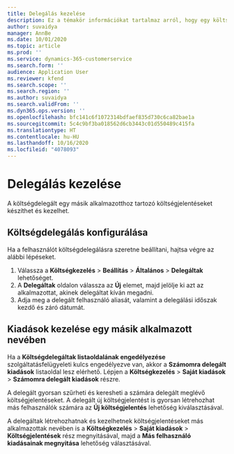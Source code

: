 ```yaml
---
title: Delegálás kezelése
description: Ez a témakör információkat tartalmaz arról, hogy egy költségdelegált hogyan hozhat létre és kezelhet egy másik alkalmazotthoz tartozó költségjelentéseket.
author: suvaidya
manager: AnnBe
ms.date: 10/01/2020
ms.topic: article
ms.prod: ''
ms.service: dynamics-365-customerservice
ms.search.form: ''
audience: Application User
ms.reviewer: kfend
ms.search.scope: ''
ms.search.region: ''
ms.author: suvaidya
ms.search.validFrom: ''
ms.dyn365.ops.version: ''
ms.openlocfilehash: bfc141c6f1072314bdfaef835d730c6ca82bae1a
ms.sourcegitcommit: 5c4c9bf3ba018562d6cb3443c01d550489c415fa
ms.translationtype: HT
ms.contentlocale: hu-HU
ms.lasthandoff: 10/16/2020
ms.locfileid: "4078093"
---
```

# <a name="manage-delegation"></a>Delegálás kezelése
A költségdelegált egy másik alkalmazotthoz tartozó költségjelentéseket készíthet és kezelhet.

## <a name="configuring-expense-delegation"></a>Költségdelegálás konfigurálása

Ha a felhasználót költségdelegálásra szeretne beállítani, hajtsa végre az alábbi lépéseket. 
1. Válassza a **Költségkezelés** > **Beállítás** > **Általános** > **Delegáltak** lehetőséget. 
2. A **Delegáltak** oldalon válassza az **Új** elemet, majd jelölje ki azt az alkalmazottat, akinek delegáltat kíván megadni. 
3. Adja meg a delegált felhasználó aliasát, valamint a delegálási időszak kezdő és záró dátumát.

## <a name="manage-expenses-on-behalf-of-another-employee"></a>Kiadások kezelése egy másik alkalmazott nevében

Ha a **Költségdelegáltak listaoldalának engedélyezése** szolgáltatásfelügyeleti kulcs engedélyezve van, akkor a **Számomra delegált kiadások** listaoldal lesz elérhető. Lépjen a **Költségkezelés** > **Saját kiadások** > **Számomra delegált kiadások** részre.

A delegált gyorsan szűrheti és keresheti a számára delegált meglévő költségjelentéseket. A delegált új költségjelentést is gyorsan létrehozhat más felhasználók számára az **Új költségjelentés** lehetőség kiválasztásával.

A delegáltak létrehozhatnak és kezelhetnek költségjelentéseket más alkalmazottak nevében is a **Költségkezelés** > **Saját kiadások** > **Költségjelentések** rész megnyitásával, majd a **Más felhasználó kiadásainak megnyitása** lehetőség választásával.
